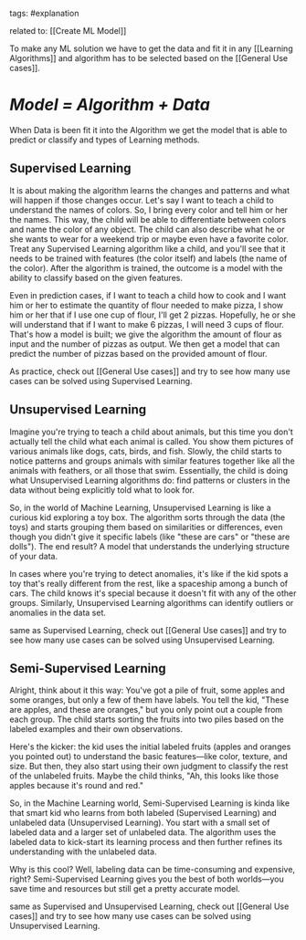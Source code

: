 tags: #explanation

related to: [[Create ML Model]]

To make any ML solution we have to get the data and fit it in any [[Learning Algorithms]] and algorithm has to be selected based on the [[General Use cases]].

# *Model = Algorithm + Data*

When Data is been fit it into the Algorithm we get the model that is able to predict or classify and types of Learning methods.

## Supervised Learning
It is about making the algorithm learns the changes and patterns and what will happen if those changes occur. Let's say I want to teach a child to understand the names of colors. So, I bring every color and tell him or her the names. This way, the child will be able to differentiate between colors and name the color of any object. The child can also describe what he or she wants to wear for a weekend trip or maybe even have a favorite color. Treat any Supervised Learning algorithm like a child, and you'll see that it needs to be trained with features (the color itself) and labels (the name of the color). After the algorithm is trained, the outcome is a model with the ability to classify based on the given features.

Even in prediction cases, if I want to teach a child how to cook and I want him or her to estimate the quantity of flour needed to make pizza, I show him or her that if I use one cup of flour, I'll get 2 pizzas. Hopefully, he or she will understand that if I want to make 6 pizzas, I will need 3 cups of flour. That's how a model is built; we give the algorithm the amount of flour as input and the number of pizzas as output. We then get a model that can predict the number of pizzas based on the provided amount of flour.

As practice, check out [[General Use cases]] and try to see how many use cases can be solved using Supervised Learning.

## Unsupervised Learning
Imagine you're trying to teach a child about animals, but this time you don't actually tell the child what each animal is called. You show them pictures of various animals like dogs, cats, birds, and fish. Slowly, the child starts to notice patterns and groups animals with similar features together like all the animals with feathers, or all those that swim. Essentially, the child is doing what Unsupervised Learning algorithms do: find patterns or clusters in the data without being explicitly told what to look for.

So, in the world of Machine Learning, Unsupervised Learning is like a curious kid exploring a toy box. The algorithm sorts through the data (the toys) and starts grouping them based on similarities or differences, even though you didn't give it specific labels (like "these are cars" or "these are dolls"). The end result? A model that understands the underlying structure of your data.

In cases where you're trying to detect anomalies, it's like if the kid spots a toy that's really different from the rest, like a spaceship among a bunch of cars. The child knows it's special because it doesn't fit with any of the other groups. Similarly, Unsupervised Learning algorithms can identify outliers or anomalies in the data set.

same as Supervised Learning, check out [[General Use cases]] and try to see how many use cases can be solved using Unsupervised Learning.

## Semi-Supervised Learning
Alright, think about it this way: You've got a pile of fruit, some apples and some oranges, but only a few of them have labels. You tell the kid, "These are apples, and these are oranges," but you only point out a couple from each group. The child starts sorting the fruits into two piles based on the labeled examples and their own observations.

Here's the kicker: the kid uses the initial labeled fruits (apples and oranges you pointed out) to understand the basic features—like color, texture, and size. But then, they also start using their own judgment to classify the rest of the unlabeled fruits. Maybe the child thinks, "Ah, this looks like those apples because it's round and red."

So, in the Machine Learning world, Semi-Supervised Learning is kinda like that smart kid who learns from both labeled (Supervised Learning) and unlabeled data (Unsupervised Learning). You start with a small set of labeled data and a larger set of unlabeled data. The algorithm uses the labeled data to kick-start its learning process and then further refines its understanding with the unlabeled data.

Why is this cool? Well, labeling data can be time-consuming and expensive, right? Semi-Supervised Learning gives you the best of both worlds—you save time and resources but still get a pretty accurate model.

same as Supervised and Unsupervised Learning, check out [[General Use cases]] and try to see how many use cases can be solved using Unsupervised Learning.